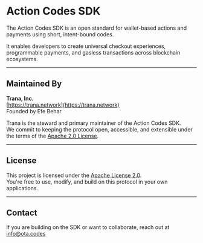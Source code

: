 # Action Codes SDK

The Action Codes SDK is an open standard for wallet-based actions and payments using short, intent-bound codes.

It enables developers to create universal checkout experiences, programmable payments, and gasless transactions across blockchain ecosystems.

---

## Maintained By

**Trana, Inc.**  
[https://trana.network](https://trana.network)  
Founded by Efe Behar

Trana is the steward and primary maintainer of the Action Codes SDK.  
We commit to keeping the protocol open, accessible, and extensible under the terms of the [Apache 2.0 License](LICENSE).

---

## License

This project is licensed under the [Apache License 2.0](LICENSE).  
You're free to use, modify, and build on this protocol in your own applications.

---

## Contact

If you are building on the SDK or want to collaborate, reach out at [info@ota.codes](mailto:info@ota.codes)